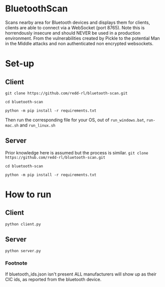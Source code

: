 # BluetoothScan
Scans nearby area for Bluetooth devices and displays them for clients, clients are able to connect via a WebSocket (port 8765).
Note this is horrendously insecure and should NEVER be used in a production environment. From the vulnerabilities created by Pickle to the potential Man in the Middle attacks and non authenticated non encrypted websockets.

# Set-up
## Client
`git clone https://github.com/redd-rl/bluetooth-scan.git`

`cd bluetooth-scan`

`python -m pip install -r requirements.txt`

Then run the corresponding file for your OS, out of `run_windows.bat`, `run-mac.sh` and `run_linux.sh`
## Server
Prior knowledge here is assumed but the process is similar.
`git clone https://github.com/redd-rl/bluetooth-scan.git`

`cd bluetooth-scan`

`python -m pip install -r requirements.txt`

# How to run
## Client
`python client.py`
##  Server
`python server.py`

### Footnote
If bluetooth_ids.json isn't present ALL manufacturers will show up as their CIC ids, as reported from the bluetooth device.
